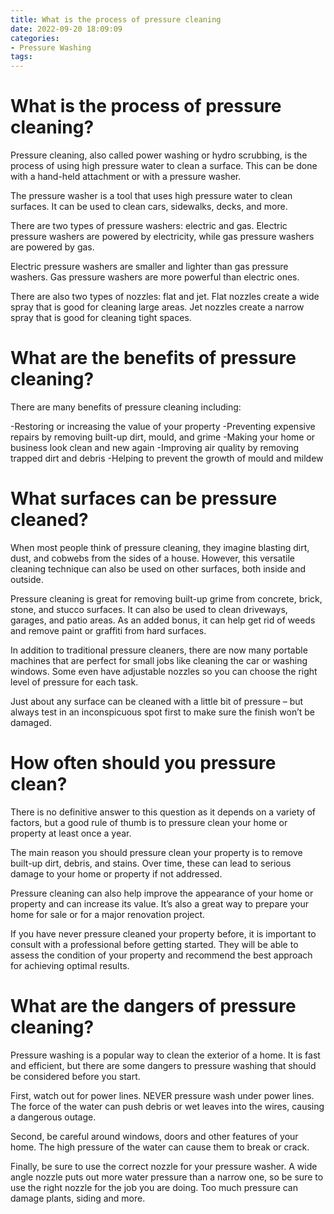 ```yaml
---
title: What is the process of pressure cleaning
date: 2022-09-20 18:09:09
categories:
- Pressure Washing
tags:
---
```



#  What is the process of pressure cleaning?

Pressure cleaning, also called power washing or hydro scrubbing, is the process of using high pressure water to clean a surface. This can be done with a hand-held attachment or with a pressure washer.

The pressure washer is a tool that uses high pressure water to clean surfaces. It can be used to clean cars, sidewalks, decks, and more.

There are two types of pressure washers: electric and gas. Electric pressure washers are powered by electricity, while gas pressure washers are powered by gas.

Electric pressure washers are smaller and lighter than gas pressure washers. Gas pressure washers are more powerful than electric ones.

There are also two types of nozzles: flat and jet. Flat nozzles create a wide spray that is good for cleaning large areas. Jet nozzles create a narrow spray that is good for cleaning tight spaces.

#  What are the benefits of pressure cleaning?

There are many benefits of pressure cleaning including:

-Restoring or increasing the value of your property
-Preventing expensive repairs by removing built-up dirt, mould, and grime
-Making your home or business look clean and new again
-Improving air quality by removing trapped dirt and debris
-Helping to prevent the growth of mould and mildew

#  What surfaces can be pressure cleaned?

When most people think of pressure cleaning, they imagine blasting dirt, dust, and cobwebs from the sides of a house. However, this versatile cleaning technique can also be used on other surfaces, both inside and outside.

Pressure cleaning is great for removing built-up grime from concrete, brick, stone, and stucco surfaces. It can also be used to clean driveways, garages, and patio areas. As an added bonus, it can help get rid of weeds and remove paint or graffiti from hard surfaces.

In addition to traditional pressure cleaners, there are now many portable machines that are perfect for small jobs like cleaning the car or washing windows. Some even have adjustable nozzles so you can choose the right level of pressure for each task.

Just about any surface can be cleaned with a little bit of pressure – but always test in an inconspicuous spot first to make sure the finish won’t be damaged.

#  How often should you pressure clean? 

There is no definitive answer to this question as it depends on a variety of factors, but a good rule of thumb is to pressure clean your home or property at least once a year.

The main reason you should pressure clean your property is to remove built-up dirt, debris, and stains. Over time, these can lead to serious damage to your home or property if not addressed.

Pressure cleaning can also help improve the appearance of your home or property and can increase its value. It’s also a great way to prepare your home for sale or for a major renovation project.

If you have never pressure cleaned your property before, it is important to consult with a professional before getting started. They will be able to assess the condition of your property and recommend the best approach for achieving optimal results.

#  What are the dangers of pressure cleaning?

Pressure washing is a popular way to clean the exterior of a home. It is fast and efficient, but there are some dangers to pressure washing that should be considered before you start.

First, watch out for power lines. NEVER pressure wash under power lines. The force of the water can push debris or wet leaves into the wires, causing a dangerous outage.

Second, be careful around windows, doors and other features of your home. The high pressure of the water can cause them to break or crack.

Finally, be sure to use the correct nozzle for your pressure washer. A wide angle nozzle puts out more water pressure than a narrow one, so be sure to use the right nozzle for the job you are doing. Too much pressure can damage plants, siding and more.